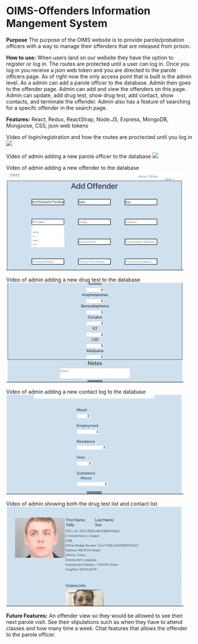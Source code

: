 # OIMS-Offenders Information Mangement System

**Purpose** The purpose of the OIMS website is to provide parole/probation officers with a way to manage their offenders that
are released from prison.

**How to use:** When users land on our website they have the option to register or log in. The routes are protected until a user can log in. Once you log in you receive a json web token and you are directed to the parole officers page. As of right now the only access point that is built is the admin level. As a admin can add a parole officer to the database. Admin then goes to the offender page. Admin can add and view the offenders on this page. Admin can update, add drug test, show drug test, add contact, show contacts, and terminate the offender. Admin also has a feature of searching for a specifc offender in the search page. 

**Features:** React, Redux, ReactStrap, Node.JS, Express, MongoDB, Mongoose, CSS, json web tokens

Video of login/registration and how the routes are proctected until you log in
![](login.gif) 




Video of admin adding a new parole officer to the database
![](parole.gif)




Video of admin adding a new offender to the database
![](offender.gif) 




Video of admin adding a new drug test to the database
![](drugtest.gif) 




Video of admin adding a new contact log to the database
![](contact.gif)




Video of admin showing both the drug test list and contact list 
![](list.gif)




**Future Features:** An offender view so they would be allowed to see their next parole visit. See their stipulations such as when
they have to attend classes and how many time a week. Chat features that allows the offender to the parole officer. 
